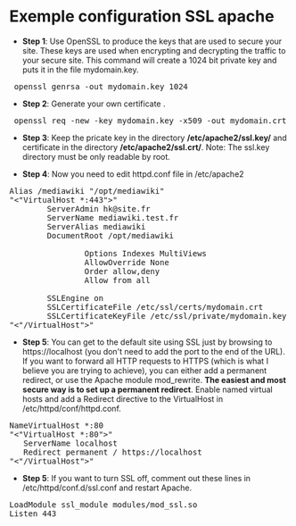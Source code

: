# Exemple configuration SSL apache
* **Step 1**: Use OpenSSL to produce the keys that are used to secure your site. 
These keys are used when encrypting and decrypting the traffic to your secure site.
This command will create a 1024 bit private key and puts it in the file mydomain.key.
<pre> openssl genrsa -out mydomain.key 1024 </pre>

* **Step 2**: Generate your own certificate .
<pre> openssl req -new -key mydomain.key -x509 -out mydomain.crt </pre>

* **Step 3**: Keep the pricate key in the directory **/etc/apache2/ssl.key/** and certificate in the directory **/etc/apache2/ssl.crt/**.
Note: The ssl.key directory must be only readable by root.

* **Step 4**: Now you need to edit httpd.conf file in /etc/apache2
<pre>
Alias /mediawiki "/opt/mediawiki"
"<"VirtualHost *:443">"
        ServerAdmin hk@site.fr
        ServerName mediawiki.test.fr
        ServerAlias mediawiki
        DocumentRoot /opt/mediawiki
        <Directory "/opt/mediawiki">
                Options Indexes MultiViews
                AllowOverride None
                Order allow,deny
                Allow from all
        </Directory\>
        SSLEngine on
        SSLCertificateFile /etc/ssl/certs/mydomain.crt
        SSLCertificateKeyFile /etc/ssl/private/mydomain.key
"<"/VirtualHost">"
</pre>

* **Step 5**: You can get to the default site using SSL just by browsing to https://localhost (you don't need to add the port to the end of the URL). If you want to forward all HTTP requests to HTTPS (which is what I believe you are trying to achieve), you can either add a permanent redirect, or use the Apache module mod_rewrite. **The easiest and most secure way is to set up a permanent redirect**. Enable named virtual hosts and add a Redirect directive to the VirtualHost in /etc/httpd/conf/httpd.conf.

<pre>
NameVirtualHost *:80
"<"VirtualHost *:80">"
   ServerName localhost
   Redirect permanent / https://localhost
"<"/VirtualHost">"
</pre>

* **Step 5**: If you want to turn SSL off, comment out these lines in /etc/httpd/conf.d/ssl.conf and restart Apache.
<pre>
LoadModule ssl_module modules/mod_ssl.so
Listen 443
</pre>

